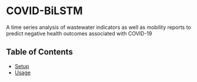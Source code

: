 # COVID-BiLSTM
A time series analysis of wastewater indicators as well as mobility reports to predict negative health outcomes associated with COVID-19

## Table of Contents
* [Setup](#setup)
* [Usage](#usage)
